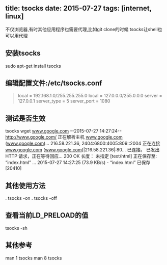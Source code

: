 title: tsocks
date: 2015-07-27
tags: [internet, linux]
---
不仅浏览器,有时其他应用程序也需要代理,比如git clone的时候
tsocks让shell也可以用代理
<!--more-->
## 安装tsocks
sudo apt-get install tsocks

## 编辑配置文件:/etc/tsocks.conf
> local = 192.168.1.0/255.255.255.0
> local = 127.0.0.0/255.0.0.0
> server = 127.0.0.1 
> server_type = 5
> server_port = 1080 

## 测试是否生效
tsocks wget www.google.com
--2015-07-27 14:27:24--  http://www.google.com/
正在解析主机 www.google.com (www.google.com)... 216.58.221.36, 2404:6800:4005:809::2004
正在连接 www.google.com (www.google.com)|216.58.221.36|:80... 已连接。
已发出 HTTP 请求，正在等待回应... 200 OK
长度： 未指定 [text/html]
正在保存至: “index.html”
...
    2015-07-27 14:27:25 (73.9 KB/s) - “index.html” 已保存 [20410]

## 其他使用方法
. tsocks -on
. tsocks -off

## 查看当前LD_PRELOAD的值
tsocks -sh

## 其他参考
man 1 tsocks
man 8 tsocks

